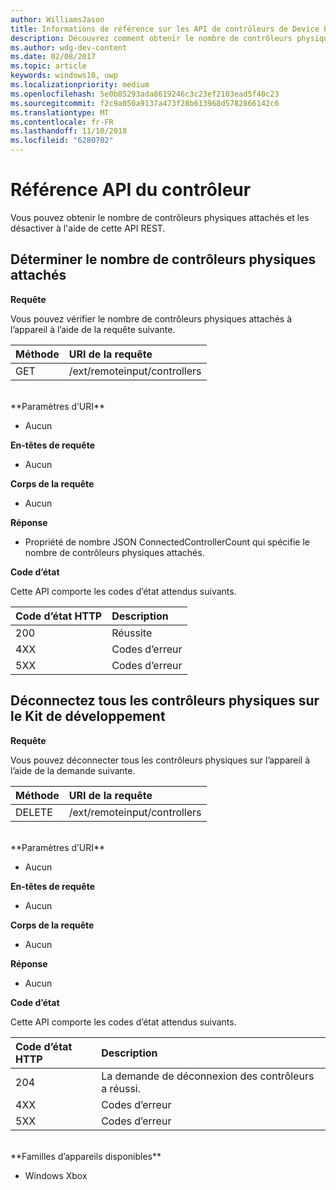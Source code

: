 ```yaml
---
author: WilliamsJason
title: Informations de référence sur les API de contrôleurs de Device Portal
description: Découvrez comment obtenir le nombre de contrôleurs physiques attachés et les désactiver par programmation.
ms.author: wdg-dev-content
ms.date: 02/08/2017
ms.topic: article
keywords: windows10, uwp
ms.localizationpriority: medium
ms.openlocfilehash: 5e0b85293ada8619246c3c23ef2103ead5f40c23
ms.sourcegitcommit: f2c9a050a9137a473f28b613968d5782866142c6
ms.translationtype: MT
ms.contentlocale: fr-FR
ms.lasthandoff: 11/10/2018
ms.locfileid: "6280702"
---
```

# <a name="controller-api-reference"></a>Référence API du contrôleur   
Vous pouvez obtenir le nombre de contrôleurs physiques attachés et les désactiver à l'aide de cette API REST.

## <a name="determine-the-number-of-attached-physical-controllers"></a>Déterminer le nombre de contrôleurs physiques attachés

**Requête**

Vous pouvez vérifier le nombre de contrôleurs physiques attachés à l’appareil à l’aide de la requête suivante.

Méthode      | URI de la requête
:------     | :-----
GET | /ext/remoteinput/controllers
<br />
**Paramètres d’URI**

- Aucun

**En-têtes de requête**

- Aucun

**Corps de la requête**   

- Aucun

**Réponse**   

- Propriété de nombre JSON ConnectedControllerCount qui spécifie le nombre de contrôleurs physiques attachés.

**Code d’état**

Cette API comporte les codes d’état attendus suivants.

Code d’état HTTP      | Description
:------     | :-----
200 | Réussite
4XX | Codes d’erreur
5XX | Codes d’erreur

## <a name="disconnect-all-physical-controllers-on-the-devkit"></a>Déconnectez tous les contrôleurs physiques sur le Kit de développement

**Requête**

Vous pouvez déconnecter tous les contrôleurs physiques sur l’appareil à l’aide de la demande suivante.

Méthode      | URI de la requête
:------     | :-----
DELETE | /ext/remoteinput/controllers
<br />
**Paramètres d’URI**

- Aucun

**En-têtes de requête**

- Aucun

**Corps de la requête**   

- Aucun

**Réponse**   

- Aucun 

**Code d’état**

Cette API comporte les codes d’état attendus suivants.

Code d’état HTTP      | Description
:------     | :-----
204 | La demande de déconnexion des contrôleurs a réussi.
4XX | Codes d’erreur
5XX | Codes d’erreur

<br />
**Familles d’appareils disponibles**

* Windows Xbox
